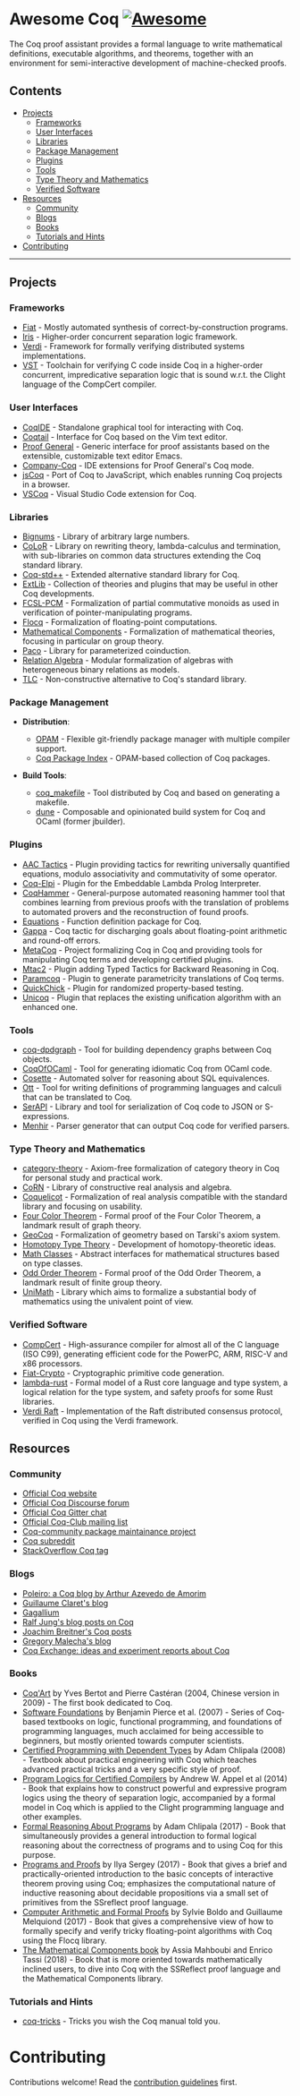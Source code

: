 # Awesome Coq [![Awesome](https://cdn.rawgit.com/sindresorhus/awesome/d7305f38d29fed78fa85652e3a63e154dd8e8829/media/badge.svg)](https://github.com/sindresorhus/awesome)

The Coq proof assistant provides a formal language to write mathematical definitions, executable algorithms, and theorems, together with an environment for semi-interactive development of machine-checked proofs.

## Contents

- [Projects](#projects)
  - [Frameworks](#frameworks)
  - [User Interfaces](#user-interfaces)
  - [Libraries](#libraries)
  - [Package Management](#package-management)
  - [Plugins](#plugins)
  - [Tools](#tools)
  - [Type Theory and Mathematics](#type-theory-and-mathematics)
  - [Verified Software](#verified-software)
- [Resources](#resources)
  - [Community](#community)
  - [Blogs](#blogs)
  - [Books](#books)
  - [Tutorials and Hints](#tutorials-and-hints)
- [Contributing](#contributing)

---

## Projects

### Frameworks

- [Fiat](https://github.com/mit-plv/fiat) - Mostly automated synthesis of correct-by-construction programs.
- [Iris](https://iris-project.org) - Higher-order concurrent separation logic framework.
- [Verdi](https://github.com/uwplse/verdi) - Framework for formally verifying distributed systems implementations.
- [VST](https://vst.cs.princeton.edu) - Toolchain for verifying C code inside Coq in a higher-order concurrent, impredicative separation logic that is sound w.r.t. the Clight language of the CompCert compiler.

### User Interfaces

- [CoqIDE](https://coq.inria.fr/refman/practical-tools/coqide.html) - Standalone graphical tool for interacting with Coq.
- [Coqtail](https://github.com/whonore/Coqtail) - Interface for Coq based on the Vim text editor.
- [Proof General](https://proofgeneral.github.io/) - Generic interface for proof assistants based on the extensible, customizable text editor Emacs.
- [Company-Coq](https://github.com/cpitclaudel/company-coq) - IDE extensions for Proof General's Coq mode.
- [jsCoq](https://github.com/ejgallego/jscoq) - Port of Coq to JavaScript, which enables running Coq projects in a browser.
- [VSCoq](https://github.com/coq-community/vscoq) - Visual Studio Code extension for Coq.

### Libraries

- [Bignums](https://github.com/coq/bignums) - Library of arbitrary large numbers.
- [CoLoR](http://color.inria.fr) - Library on rewriting theory, lambda-calculus and termination, with sub-libraries on common data structures extending the Coq standard library.
- [Coq-std++](https://gitlab.mpi-sws.org/iris/stdpp) - Extended alternative standard library for Coq.
- [ExtLib](https://github.com/coq-community/coq-ext-lib) - Collection of theories and plugins that may be useful in other Coq developments.
- [FCSL-PCM](https://github.com/imdea-software/fcsl-pcm) - Formalization of partial commutative monoids as used in verification of pointer-manipulating programs.
- [Flocq](http://flocq.gforge.inria.fr) - Formalization of floating-point computations.
- [Mathematical Components](http://math-comp.github.io) - Formalization of mathematical theories, focusing in particular on group theory.
- [Paco](http://plv.mpi-sws.org/paco/) - Library for parameterized coinduction.
- [Relation Algebra](https://github.com/damien-pous/relation-algebra) - Modular formalization of algebras with heterogeneous binary relations as models.
- [TLC](http://www.chargueraud.org/softs/tlc/) - Non-constructive alternative to Coq's standard library.

### Package Management

- **Distribution**:
  - [OPAM](https://opam.ocaml.org) - Flexible git-friendly package manager with multiple compiler support.
  - [Coq Package Index](https://coq.inria.fr/packages.html) - OPAM-based collection of Coq packages.

- **Build Tools**:
  - [coq_makefile](https://coq.inria.fr/refman/practical-tools/utilities.html) - Tool distributed by Coq and based on generating a makefile.
  - [dune](https://github.com/ocaml/dune) - Composable and opinionated build system for Coq and OCaml (former jbuilder).

### Plugins

- [AAC Tactics](https://github.com/coq-community/aac-tactics) - Plugin providing tactics for rewriting universally quantified equations, modulo associativity and commutativity of some operator.
- [Coq-Elpi](https://github.com/LPCIC/coq-elpi) - Plugin for the Embeddable Lambda Prolog Interpreter.
- [CoqHammer](https://github.com/lukaszcz/coqhammer) - General-purpose automated reasoning hammer tool that combines learning from previous proofs with the translation of problems to automated provers and the reconstruction of found proofs.
- [Equations](https://github.com/mattam82/Coq-Equations) - Function definition package for Coq.
- [Gappa](https://gitlab.inria.fr/gappa/coq) - Coq tactic for discharging goals about floating-point arithmetic and round-off errors.
- [MetaCoq](https://github.com/MetaCoq/metacoq) - Project formalizing Coq in Coq and providing tools for manipulating Coq terms and developing certified plugins.
- [Mtac2](https://github.com/Mtac2/Mtac2) - Plugin adding Typed Tactics for Backward Reasoning in Coq.
- [Paramcoq](https://github.com/coq-community/paramcoq) - Plugin to generate parametricity translations of Coq terms.
- [QuickChick](https://github.com/QuickChick/QuickChick) - Plugin for randomized property-based testing.
- [Unicoq](https://github.com/unicoq/unicoq) - Plugin that replaces the existing unification algorithm with an enhanced one.

### Tools

- [coq-dpdgraph](https://github.com/Karmaki/coq-dpdgraph) - Tool for building dependency graphs between Coq objects.
- [CoqOfOCaml](https://github.com/clarus/coq-of-ocaml) - Tool for generating idiomatic Coq from OCaml code.
- [Cosette](https://github.com/uwdb/Cosette) - Automated solver for reasoning about SQL equivalences.
- [Ott](https://www.cl.cam.ac.uk/~pes20/ott/) - Tool for writing definitions of programming languages and calculi that can be translated to Coq.
- [SerAPI](https://github.com/ejgallego/coq-serapi) - Library and tool for serialization of Coq code to JSON or S-expressions.
- [Menhir](http://gallium.inria.fr/~fpottier/menhir/) - Parser generator that can output Coq code for verified parsers.

### Type Theory and Mathematics

- [category-theory](https://github.com/jwiegley/category-theory) - Axiom-free formalization of category theory in Coq for personal study and practical work.
- [CoRN](https://github.com/coq-community/corn) - Library of constructive real analysis and algebra.
- [Coquelicot](https://gitlab.inria.fr/coquelicot/coquelicot) - Formalization of real analysis compatible with the standard library and focusing on usability.
- [Four Color Theorem](https://github.com/math-comp/fourcolor) - Formal proof of the Four Color Theorem, a landmark result of graph theory.
- [GeoCoq](https://github.com/GeoCoq/GeoCoq) - Formalization of geometry based on Tarski's axiom system.
- [Homotopy Type Theory](https://github.com/HoTT/HoTT) - Development of homotopy-theoretic ideas.
- [Math Classes](https://github.com/coq-community/math-classes) - Abstract interfaces for mathematical structures based on type classes.
- [Odd Order Theorem](https://github.com/math-comp/odd-order) - Formal proof of the Odd Order Theorem, a landmark result of finite group theory.
- [UniMath](https://github.com/UniMath/UniMath) - Library which aims to formalize a substantial body of mathematics using the univalent point of view.

### Verified Software

- [CompCert](http://compcert.inria.fr) - High-assurance compiler for almost all of the C language (ISO C99), generating efficient code for the PowerPC, ARM, RISC-V and x86 processors.
- [Fiat-Crypto](https://github.com/mit-plv/fiat-crypto) - Cryptographic primitive code generation.
- [lambda-rust](https://gitlab.mpi-sws.org/iris/lambda-rust) - Formal model of a Rust core language and type system, a logical relation for the type system, and safety proofs for some Rust libraries.
- [Verdi Raft](https://github.com/uwplse/verdi-raft) - Implementation of the Raft distributed consensus protocol, verified in Coq using the Verdi framework.

## Resources

### Community

- [Official Coq website](https://coq.inria.fr)
- [Official Coq Discourse forum](https://coq.discourse.group)
- [Official Coq Gitter chat](https://gitter.im/coq/coq)
- [Official Coq-Club mailing list](https://sympa.inria.fr/sympa/arc/coq-club)
- [Coq-community package maintainance project](https://github.com/coq-community/manifesto)
- [Coq subreddit](https://www.reddit.com/r/coq/)
- [StackOverflow Coq tag](https://stackoverflow.com/questions/tagged/coq)

### Blogs

- [Poleiro: a Coq blog by Arthur Azevedo de Amorim](http://poleiro.info)
- [Guillaume Claret's blog](http://coq-blog.clarus.me)
- [Gagallium](http://gallium.inria.fr/blog)
- [Ralf Jung's blog posts on Coq](https://www.ralfj.de/blog/categories/coq.html)
- [Joachim Breitner's Coq posts](http://www.joachim-breitner.de/blog/tag/Coq)
- [Gregory Malecha's blog](https://gmalecha.github.io)
- [Coq Exchange: ideas and experiment reports about Coq](https://project.inria.fr/coqexchange/news/)

### Books

- [Coq'Art](https://www.labri.fr/perso/casteran/CoqArt/) by Yves Bertot and Pierre Castéran (2004, Chinese version in 2009) - The first book dedicated to Coq.
- [Software Foundations](https://softwarefoundations.cis.upenn.edu) by Benjamin Pierce et al. (2007) - Series of Coq-based textbooks on logic, functional programming, and foundations of programming languages, much acclaimed for being accessible to beginners, but mostly oriented towards computer scientists.
- [Certified Programming with Dependent Types](http://adam.chlipala.net/cpdt/) by Adam Chlipala (2008) - Textbook about practical engineering with Coq which teaches advanced practical tricks and a very specific style of proof.
- [Program Logics for Certified Compilers](https://www.cambridge.org/us/academic/subjects/computer-science/programming-languages-and-applied-logic/program-logics-certified-compilers) by Andrew W. Appel et al (2014) - Book that explains how to construct powerful and expressive program logics using the theory of separation logic, accompanied by a formal model in Coq which is applied to the Clight programming language and other examples.
- [Formal Reasoning About Programs](http://adam.chlipala.net/frap/) by Adam Chlipala (2017) - Book that simultaneously provides a general introduction to formal logical reasoning about the correctness of programs and to using Coq for this purpose.
- [Programs and Proofs](https://ilyasergey.net/pnp/) by Ilya Sergey (2017) - Book that gives a brief and practically-oriented introduction to the basic concepts of interactive theorem proving using Coq; emphasizes the computational nature of inductive reasoning about decidable propositions via a small set of primitives from the SSreflect proof language.
- [Computer Arithmetic and Formal Proofs](http://iste.co.uk/book.php?id=1238) by Sylvie Boldo and Guillaume Melquiond (2017) - Book that gives a comprehensive view of how to formally specify and verify tricky floating-point algorithms with Coq using the Flocq library.
- [The Mathematical Components book](https://math-comp.github.io/mcb/) by Assia Mahboubi and Enrico Tassi (2018) - Book that is more oriented towards mathematically inclined users, to dive into Coq with the SSReflect proof language and the Mathematical Components library.

### Tutorials and Hints

- [coq-tricks](https://github.com/tchajed/coq-tricks) - Tricks you wish the Coq manual told you.

# Contributing

Contributions welcome! Read the [contribution guidelines](CONTRIBUTING.md) first.
